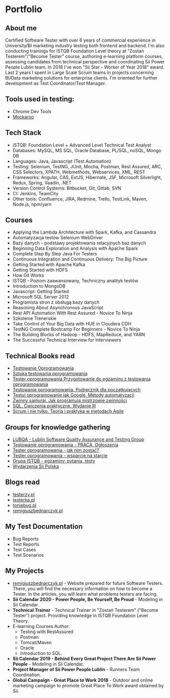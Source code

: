 # Portfolio

## About me

Certified Software Tester with over 6 years of commercial experience in University/BI marketing industry testing both frontend and backend. I'm also conducting trainings for ISTQB Foundation Level theory at "Zostań Testerem"/"Become Tester" course, authoring e-learning platform courses, assessing candidates from technical perspective and coordinating Sii Power People Lublin team. In 2018 I've won "Sii Star - Worker of Year 2018" award. Last 2 years I spent in Large Scale Scrum teams in projects concerning BI/Data marketing solutions for enterprise clients. I'm oriented for further development as Test Coordinator/Test Manager.

## Tools used in testing:

* Chrome Dev Tools
* [Mockaroo](https://mockaroo.com)

## Tech Stack

* ISTQB: Foundation Level + Advanced Level Technical Test Analyst
* Databases: MySQL, MS SQL, Oracle Database, PL/SQL, noSQL, Mongo DB
* Languages: Java, Javascript (Test Automation)
* Testing: Selenium, TestNG, JUnit, Mocha, Postman, Rest Assured, ARC, CSS Selectors, XPATH, Webmethods, Webservices, XML, REST
* Frameworks: Angular, CAS, ExtJS, Hibernate, JSF, Microsoft Silverlight, Redux, Spring, Vaadin, .NET
* Version Control Systems: Bitbucket, Git, Gitlab, SVN
* CI: Jenkins, TeamCity
* Other tools: Confluence, JIRA, Redmine, Trello, TestLink, Maven, Node.js, npm/yarn

## Courses 

* Applying the Lambda Architecture with Spark, Kafka, and Cassandra
* Automatyzacja testów Selenium WebDriver
* Bazy danych – podstawy projektowania relacyjnych baz danych
* Beginning Data Exploration and Analysis with Apache Spark
* Complete Step By Step Java For Testers
* Continuous Integration and Continuous Delivery: The Big Picture
* Getting Started with Apache Kafka
* Getting Started with HDFS
* How Git Works
* ISTQB - Poziom zaawansowany, Techniczny analityk testów
* Introduction to MongoDB
* Javascript: Getting Started
* Microsoft SQL Server 2012
* Programista stron z obsługą bazy danych
* Reasoning About Asynchronous JavaScript
* Rest API Automation With Rest Assured - Novice To Ninja
* Szkolenie Trenerskie
* Take Control of Your Big Data with HUE in Cloudera CDH
* TestNG Complete Bootcamp For Beginners - Novice To Ninja
* The Building Blocks of Hadoop - HDFS, MapReduce, and YARN
* The Successful Technical Interview for Interviewers

## Technical Books read

* [Testowanie Oprogramowania](https://pwicherski.gitbook.io)
* [Sztuka testowania oprogramowania](https://helion.pl/ksiazki/sztuka-testowania-oprogramowania-glenford-j-myers-corey-sandler-tom-badgett-tod,artteo.htm?_ga=NC.9767046283-1587824464&abpar1=desktop&abpar2=170674.1746781.&abpcid=41&abpid=11&bb_coid=3068713&bb_id=3#format/d)
* [Tester oprogramowania Przygotowanie do egzaminu z testowania oprogramowania](https://ksiegarnia.pwn.pl/Tester-oprogramowania-Przygotowanie-do-egzaminu-z-testowania-oprogramowania,84913544,p.html?abpid=11&abpcid=132&bb_id=3&bb_coid=5264186&abpar1=desktop&abpar2=275403.1746781.&p_action=3206410001&utm_source=a4b&utm_medium=referral&utm_campaign=lc-buybox-wszystkie&_ga=NC.2843809135-1587824507)
* [Testowanie oprogramowania. Podręcznik dla początkujących ](https://helion.pl/ksiazki/testowanie-oprogramowania-podrecznik-dla-poczatkujacych-rafal-pawlak,szteop.htm?_ga=NC.1384359092-1587824560&abpar1=desktop&abpar2=236563.1746781.&abpcid=41&abpid=11&bb_coid=3069019&bb_id=3#format/d)
* [Testuj oprogramowanie jak Google. Metody automatyzacji ](https://helion.pl/ksiazki/testuj-oprogramowanie-jak-google-metody-automatyzacji-james-a-whittaker-jason-arbon-jeff-carollo,teopgo.htm?_ga=NC.8248156519-1587824599&abpar1=desktop&abpar2=227754.1746781.&abpcid=41&abpid=11&bb_coid=3080973&bb_id=3#format/e)
* [Zwinny samuraj. Jak programują mistrzowie zwinności ](https://helion.pl/ksiazki/zwinny-samuraj-jak-programuja-mistrzowie-zwinnosci-jonathan-rasmusson,zwisam.htm?_ga=NC.9329783872-1587824651&abpar1=desktop&abpar2=186180.1746781.&abpcid=41&abpid=11&bb_coid=3078040&bb_id=3#format/e)
* [SQL. Ćwiczenia praktyczne. Wydanie III](https://helion.pl/ksiazki/sql-cwiczenia-praktyczne-wydanie-iii-marcin-lis,cwsql3.htm?_ga=NC.6123080027-1587824671&abpar1=desktop&abpar2=275563.1746781.&abpcid=41&abpid=11&bb_coid=3072598&bb_id=3#format/e)
* [Scrum i nie tylko. Teoria i praktyka w metodach Agile ](https://ksiegarnia.pwn.pl/Scrum-i-nie-tylko.-Teoria-i-praktyka-w-metodach-Agile,618699036,p.html?abpid=11&abpcid=132&bb_id=3&bb_coid=7432964&abpar1=desktop&abpar2=4143114.1746781.&p_action=3206410001&utm_source=a4b&utm_medium=referral&utm_campaign=lc-buybox-wszystkie&_ga=NC.9284813805-1587824711)

## Groups for knowledge gathering

* [LUBQA - Lublin Software Quality Assurance and Testing Group](https://www.facebook.com/LubQA/)
* [Testowanie oprogramowania - PRACA, Ogłoszenia](https://www.facebook.com/groups/215557562210470/?ref=group_header)
* [Tester oprogramowania - jak nim zostać?](https://www.facebook.com/groups/531570473876610/?ref=group_header)
* [Tester oprogramowania - wsparcie na starcie](https://www.facebook.com/groups/testeroprogramowania/?ref=group_header)
* [Grupa ISTQB - egzaminy, pytania, testy](https://www.facebook.com/groups/194288250951242/)
* [Wydarzenia Sii Polska](https://www.facebook.com/groups/SiiPoland.events/?ref=group_header)

## Blogs read

* [testerzy.pl](http://testerzy.pl)
* [testerka.pl](http://testerka.pl)
* [toniebug.pl](https://www.toniebug.pl)
* [remigiuszbednarczyk.pl](https://remigiuszbednarczyk.pl)

## My Test Documentation

* Bug Reports
* Test Reports
* Test Cases
* Test Scenarios

## My Projects

* [remigiuszbednarczyk.pl](https://remigiuszbednarczyk.pl) - Website prepared for future Software Testers. There, you will find the necessary information on how to become a Tester. In the articles, you will learn what problems testers are facing.
* **Sii Calendar 2020 - Power People, Be Yourself, Be Proud** - Modeling in Sii Calendar.
* **Technical Trainer** - Technical Trainer in "Zostań Testerem" ("Become Tester") project. Providing knowledge in ISTQB Foundation Level Theory.
* E-learning Courses Author:
  * Testing with RestAssured
  * Postman
  * Tomcat/Maven
  * Oracle
  * Introduction to SQL.
* **Sii Calendar 2019 - Behind Every Great Project There Are Sii Power People** - Modeling in Sii Calendar. 
* **Project Manager of Sii Power People Lublin** - Runners Team Coordination.
* **Global Campaign - Great Place to Work 2018** - Outdoor and online marketing campaign to promote Great Place To Work award obtained by Sii.
